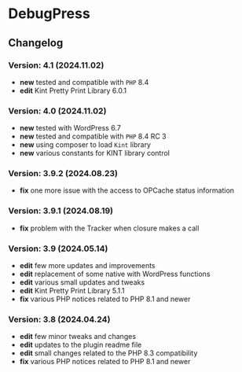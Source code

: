 # DebugPress

## Changelog

### Version: 4.1 (2024.11.02)

* **new** tested and compatible with `PHP` 8.4
* **edit** Kint Pretty Print Library 6.0.1

### Version: 4.0 (2024.11.02)

* **new** tested with WordPress 6.7
* **new** tested and compatible with `PHP` 8.4 RC 3
* **new** using composer to load `Kint` library
* **new** various constants for KINT library control

### Version: 3.9.2 (2024.08.23)

* **fix** one more issue with the access to OPCache status information

### Version: 3.9.1 (2024.08.19)

* **fix** problem with the Tracker when closure makes a call

### Version: 3.9 (2024.05.14)

* **edit** few more updates and improvements
* **edit** replacement of some native with WordPress functions
* **edit** various small updates and tweaks
* **edit** Kint Pretty Print Library 5.1.1
* **fix** various PHP notices related to PHP 8.1 and newer

### Version: 3.8 (2024.04.24)

* **edit** few minor tweaks and changes
* **edit** updates to the plugin readme file
* **edit** small changes related to the PHP 8.3 compatibility
* **fix** various PHP notices related to PHP 8.1 and newer
